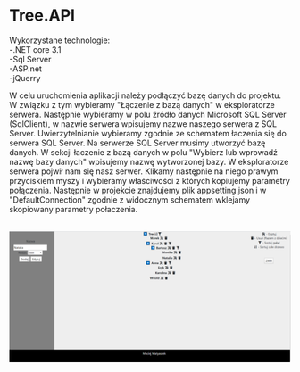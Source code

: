 # Tree.API


Wykorzystane technologie:<br>
-.NET core 3.1<br>
-Sql Server<br>
-ASP.net<br>
-jQuerry<br>

W celu uruchomienia aplikacji należy podłączyć bazę danych do projektu. W związku z tym wybieramy "Łączenie z bazą danych"
w eksploratorze serwera. Następnie wybieramy w polu źródło danych Microsoft SQL Server (SqlClient), w nazwie serwera wpisujemy nazwe 
naszego serwera z SQL Server. Uwierzytelnianie wybieramy zgodnie ze schematem łaczenia się do serwera SQL Server. Na serwerze SQL Server 
musimy utworzyć bazę danych. W sekcji łaczenie z bazą danych w polu "Wybierz lub wprowadź nazwę bazy danych" wpisujemy nazwę wytworzonej bazy.
W eksploratorze serwera pojwił nam się nasz serwer. Klikamy następnie na niego prawym przyciskiem myszy i wybieramy właściwości z których kopiujemy
parametry połączenia. Następnie w projekcie znajdujemy plik appsetting.json i w "DefaultConnection" zgodnie z widocznym schematem wklejamy skopiowany 
parametry połaczenia.
<br>
<br>


![alt text](TreeReadme.PNG)
